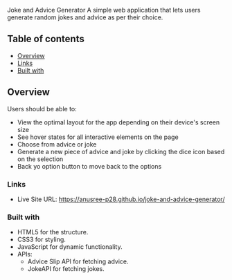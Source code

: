 Joke and Advice Generator 
A simple web application that lets users generate random jokes and advice as per their choice.

## Table of contents

- [Overview](#overview)
- [Links](#links)
- [Built with](#built-with)


## Overview

Users should be able to:

- View the optimal layout for the app depending on their device's screen size
- See hover states for all interactive elements on the page
- Choose from advice or joke
- Generate a new piece of advice and joke by clicking the dice icon based on the selection
- Back yo option button to move back to the options


### Links

- Live Site URL: https://anusree-p28.github.io/joke-and-advice-generator/


### Built with

- HTML5 for the structure.
- CSS3 for styling.
- JavaScript for dynamic functionality.
- APIs:
    - Advice Slip API for fetching advice.
    - JokeAPI for fetching jokes.
